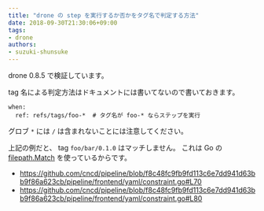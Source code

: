 ```yaml
---
title: "drone の step を実行するか否かをタグ名で判定する方法"
date: 2018-09-30T21:30:06+09:00
tags:
- drone
authors:
- suzuki-shunsuke
---
```


drone 0.8.5 で検証しています。

tag 名による判定方法はドキュメントには書いてないので書いておきます。

```
when:
  ref: refs/tags/foo-*  # タグ名が foo-* ならステップを実行
```

グロブ `*` には `/` は含まれないことには注意してください。

上記の例だと、 tag `foo/bar/0.1.0` はマッチしません。
これは Go の [filepath.Match](https://golang.org/pkg/path/filepath/#Match) を使っているからです。

* https://github.com/cncd/pipeline/blob/f8c48fc9fb9fd113c6e7dd941d63bb9f86a623cb/pipeline/frontend/yaml/constraint.go#L70
* https://github.com/cncd/pipeline/blob/f8c48fc9fb9fd113c6e7dd941d63bb9f86a623cb/pipeline/frontend/yaml/constraint.go#L80
